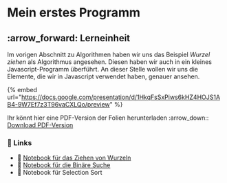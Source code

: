 # Mein erstes Programm

## :arrow\_forward: Lerneinheit

Im vorigen Abschnitt zu Algorithmen haben wir uns das Beispiel _Wurzel ziehen_ als Algorithmus angesehen. Diesen haben wir auch in ein kleines Javascript-Programm überführt. An dieser Stelle wollen wir uns die Elemente, die wir in Javascript verwendet haben, genauer ansehen.

{% embed url="https://docs.google.com/presentation/d/1HkqFsSxPiws6kHZ4HOJS1AB4-9W7Ef7z3T96vaCXLQo/preview" %}

Ihr könnt hier eine PDF-Version der Folien herunterladen :arrow\_down:: [Download PDF-Version](https://docs.google.com/presentation/d/1HkqFsSxPiws6kHZ4HOJS1AB4-9W7Ef7z3T96vaCXLQo/export/pdf)

### :link: Links

* :link: [Notebook für das Ziehen von Wurzeln](http://runkit.com/winf-hsos/wurzeln-ziehen)
* :link: [Notebook für die Binäre Suche](https://runkit.com/winf-hsos/binaere-suche)
* :link: Notebook für Selection Sort
